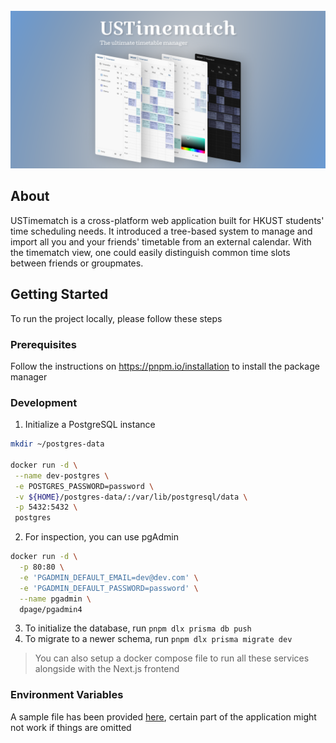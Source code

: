 <br />
<div align="center">
  <a href="https://github.com/othneildrew/Best-README-Template">
    <img src="images/poster.png" alt="Poster">
  </a>
</div>

## About

USTimematch is a cross-platform web application built for HKUST students' time scheduling needs. It introduced a tree-based system to manage and import all you and your friends' timetable from an external calendar. With the timematch view, one could easily distinguish common time slots between friends or groupmates.

## Getting Started

To run the project locally, please follow these steps

### Prerequisites

Follow the instructions on <https://pnpm.io/installation> to install the package manager

### Development

1. Initialize a PostgreSQL instance

```sh
mkdir ~/postgres-data

docker run -d \
 --name dev-postgres \
 -e POSTGRES_PASSWORD=password \
 -v ${HOME}/postgres-data/:/var/lib/postgresql/data \
 -p 5432:5432 \
 postgres
```

2. For inspection, you can use pgAdmin

```sh
docker run -d \
  -p 80:80 \
  -e 'PGADMIN_DEFAULT_EMAIL=dev@dev.com' \
  -e 'PGADMIN_DEFAULT_PASSWORD=password' \
  --name pgadmin \
  dpage/pgadmin4
```

3. To initialize the database, run `pnpm dlx prisma db push`
4. To migrate to a newer schema, run `pnpm dlx prisma migrate dev`

> You can also setup a docker compose file to run all these services alongside with the Next.js frontend

### Environment Variables

A sample file has been provided [here](.env.example), certain part of the application might not work if things are omitted
